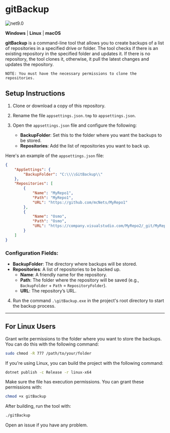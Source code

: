 # gitBackup

![net9.0](https://img.shields.io/badge/dotnet-9.0-blue)

**Windows** | **Linux** | **macOS**

**gitBackup** is a command-line tool that allows you to create backups of a list of repositories in a specified drive or folder. The tool checks if there is an existing repository in the specified folder and updates it. If there is no repository, the tool clones it, otherwise, it pull the latest changes and updates the repository.

    NOTE: You must have the necessary permissions to clone the repositories.

## Setup Instructions

1. Clone or download a copy of this repository.

2. Rename the file `appsettings.json.tmp` to `appsettings.json`.

3. Open the `appsettings.json` file and configure the following:

    - **BackupFolder**: Set this to the folder where you want the backups to be stored.
    - **Repositories**: Add the list of repositories you want to back up.

Here's an example of the `appsettings.json` file:

```json
{
    "AppSettings": {
        "BackupFolder": "C:\\\\GitBackup\\"
    },
    "Repositories": [
        {
            "Name": "MyRepo1",
            "Path": "MyRepo1",
            "URL": "https://github.com/mcNets/MyRepo1"
        },
        {
            "Name": "Osmo",
            "Path": "Osmo",
            "URL": "https://company.visualstudio.com/MyRepo2/_git/MyRepo2"
        }
    ]
}
```

### Configuration Fields:

- **BackupFolder**: The directory where backups will be stored.
- **Repositories**: A list of repositories to be backed up.
    - **Name**: A friendly name for the repository.
    - **Path**: The folder where the repository will be saved (e.g., `BackupFolder` + `Path` = `RepositoryFolder`).
    - **URL**: The repository’s URL.


4. Run the command `.\gitBackup.exe` in the project's root directory to start the backup process.

---

## For Linux Users

Grant write permissions to the folder where you want to store the backups. You can do this with the following command:

```bash
sudo chmod -R 777 /path/to/your/folder
```

If you're using Linux, you can build the project with the following command:

```bash
dotnet publish -c Release -r linux-x64
```

Make sure the file has execution permissions. You can grant these permissions with:

```bash
chmod +x gitBackup
```
After building, run the tool with:
    
```bash
./gitBackup
```

Open an issue if you have any problem.



